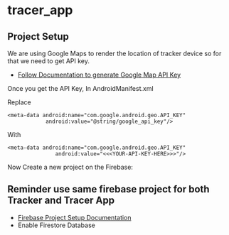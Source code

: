 # tracer_app


## Project Setup

We are using Google Maps to render the location of tracker device so for that we need to get API key.
- [Follow Documentation to generate Google Map API Key](https://developers.google.com/maps/documentation)

Once you get the API Key, In AndroidManifest.xml

Replace 
```
<meta-data android:name="com.google.android.geo.API_KEY"
            android:value="@string/google_api_key"/>
```
With
```
<meta-data android:name="com.google.android.geo.API_KEY"
               android:value="<<<YOUR-API-KEY-HERE>>>"/>
```


Now Create a new project on the Firebase:
## Reminder use same firebase project for both Tracker and Tracer App
- [Firebase Project Setup Documentation](https://firebase.google.com/docs/flutter/setup?platform=ios)
- Enable Firestore Database


